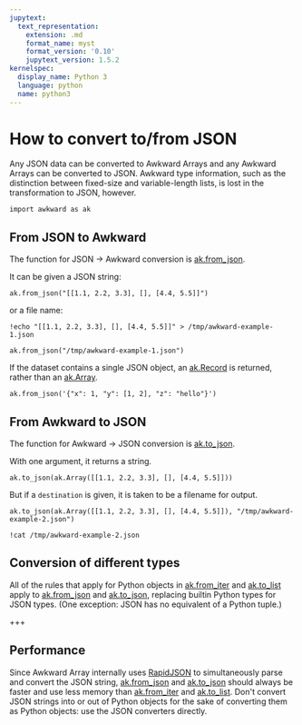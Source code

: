 ```yaml
---
jupytext:
  text_representation:
    extension: .md
    format_name: myst
    format_version: '0.10'
    jupytext_version: 1.5.2
kernelspec:
  display_name: Python 3
  language: python
  name: python3
---
```


How to convert to/from JSON
===========================

Any JSON data can be converted to Awkward Arrays and any Awkward Arrays can be converted to JSON. Awkward type information, such as the distinction between fixed-size and variable-length lists, is lost in the transformation to JSON, however.

```{code-cell} ipython3
import awkward as ak
```

From JSON to Awkward
--------------------

The function for JSON → Awkward conversion is [ak.from_json](https://awkward-array.readthedocs.io/en/latest/_auto/ak.from_json.html).

It can be given a JSON string:

```{code-cell} ipython3
ak.from_json("[[1.1, 2.2, 3.3], [], [4.4, 5.5]]")
```

or a file name:

```{code-cell} ipython3
!echo "[[1.1, 2.2, 3.3], [], [4.4, 5.5]]" > /tmp/awkward-example-1.json
```

```{code-cell} ipython3
ak.from_json("/tmp/awkward-example-1.json")
```

If the dataset contains a single JSON object, an [ak.Record](https://awkward-array.readthedocs.io/en/latest/_auto/ak.Record.html) is returned, rather than an [ak.Array](https://awkward-array.readthedocs.io/en/latest/_auto/ak.Array.html).

```{code-cell} ipython3
ak.from_json('{"x": 1, "y": [1, 2], "z": "hello"}')
```

From Awkward to JSON
--------------------

The function for Awkward → JSON conversion is [ak.to_json](https://awkward-array.readthedocs.io/en/latest/_auto/ak.to_json.html).

With one argument, it returns a string.

```{code-cell} ipython3
ak.to_json(ak.Array([[1.1, 2.2, 3.3], [], [4.4, 5.5]]))
```

But if a `destination` is given, it is taken to be a filename for output.

```{code-cell} ipython3
ak.to_json(ak.Array([[1.1, 2.2, 3.3], [], [4.4, 5.5]]), "/tmp/awkward-example-2.json")
```

```{code-cell} ipython3
!cat /tmp/awkward-example-2.json
```

Conversion of different types
-----------------------------

All of the rules that apply for Python objects in [ak.from_iter](https://awkward-array.readthedocs.io/en/latest/_auto/ak.from_iter.html) and [ak.to_list](https://awkward-array.readthedocs.io/en/latest/_auto/ak.to_list.html) apply to [ak.from_json](https://awkward-array.readthedocs.io/en/latest/_auto/ak.from_json.html) and [ak.to_json](https://awkward-array.readthedocs.io/en/latest/_auto/ak.to_json.html), replacing builtin Python types for JSON types. (One exception: JSON has no equivalent of a Python tuple.)

+++

Performance
-----------

Since Awkward Array internally uses [RapidJSON](https://rapidjson.org/) to simultaneously parse and convert the JSON string, [ak.from_json](https://awkward-array.readthedocs.io/en/latest/_auto/ak.from_json.html) and [ak.to_json](https://awkward-array.readthedocs.io/en/latest/_auto/ak.to_json.html) should always be faster and use less memory than [ak.from_iter](https://awkward-array.readthedocs.io/en/latest/_auto/ak.from_iter.html) and [ak.to_list](https://awkward-array.readthedocs.io/en/latest/_auto/ak.to_list.html). Don't convert JSON strings into or out of Python objects for the sake of converting them as Python objects: use the JSON converters directly.
